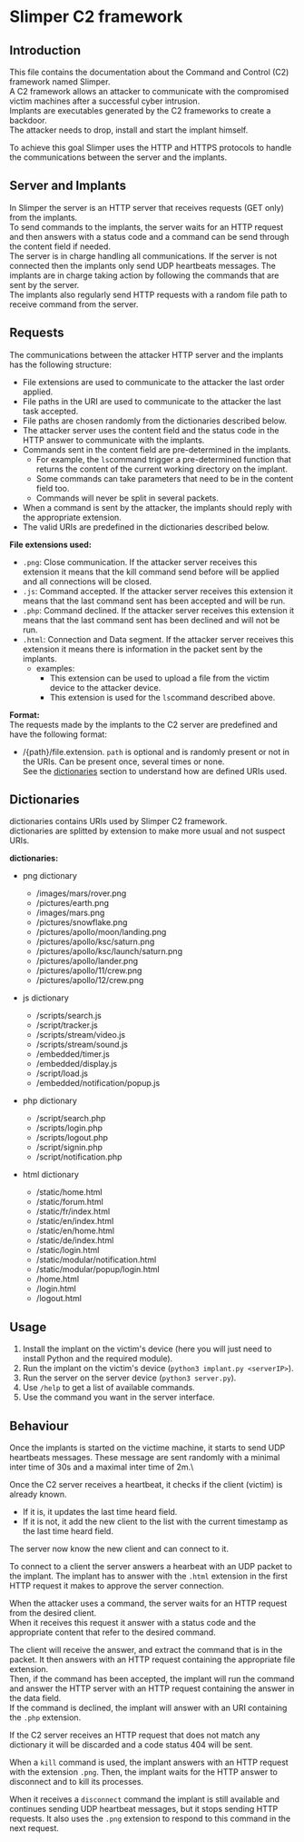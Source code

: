 # Slimper C2 framework

<!-- Change UDP heartbeat to HTTP  (every X time but slower) -->

## Introduction
This file contains the documentation about the Command and Control (C2) framework named Slimper.\
A C2 framework allows an attacker to communicate with the compromised victim machines after a successful cyber intrusion.\
Implants are executables generated by the C2 frameworks to create a backdoor.\
The attacker needs to drop, install and start the implant himself. 

To achieve this goal Slimper uses the HTTP and HTTPS protocols to handle the communications between the server and the implants.


## Server and Implants
In Slimper the server is an HTTP server that receives requests (GET only) from the implants.\
To send commands to the implants, the server waits for an HTTP request and then answers with a status code and a command can be send through the content field if needed.\
The server is in charge handling all communications. If the server is not connected then the implants only send UDP heartbeats messages.
The implants are in charge taking action by following the commands that are sent by the server.\
The implants also regularly send HTTP requests with a random file path to receive command from the server.


## Requests
The communications between the attacker HTTP server and the implants has the following structure:
- File extensions are used to communicate to the attacker the last order applied.
- File paths in the URI are used to communicate to the attacker the last task accepted.
- File paths are chosen randomly from the dictionaries described below.
- The attacker server uses the content field  and the status code in the HTTP answer to communicate with the implants.
- Commands sent in the content field are pre-determined in the implants.
    - For example, the `ls`command trigger a pre-determined function that returns the content of the current working directory on the implant.
    - Some commands can take parameters that need to be in the content field too.
    - Commands will never be split in several packets.
- When a command is sent by the attacker, the implants should reply with the appropriate extension.
- The valid URIs are predefined in the dictionaries described below.

**File extensions used:**
 - `.png`: Close communication. If the attacker server receives this extension it means that the kill command send before will be applied and all connections will be closed.
 - `.js`: Command accepted. If the attacker server receives this extension it means that the last command sent has been accepted and will be run.
 - `.php`:  Command declined. If the attacker server receives this extension it means that the last command sent has been declined and will not be run. 
 - `.html`: Connection and Data segment. If the attacker server receives this extension it means there is information in the packet sent by the implants.
    - examples:
        - This extension can be used to upload a file from the victim device to the attacker device.
        - This extension is used for the `ls`command described above.

**Format:**\
The requests made by the implants to the C2 server are predefined and have the following format:
- /{path}/file.extension.
`path` is optional and is randomly present or not in the URIs. Can be present once, several times or none.\
See the [dictionaries](#dictionaries) section to understand how are defined URIs used.



## Dictionaries
dictionaries contains URIs used by Slimper C2 framework.\
dictionaries are splitted by extension to make more usual and not suspect URIs.

 <!-- Change dictionnaries for full random, don't care about realistic -->
 <!-- LLM will not detect obfuscation on URLs -->
 <!-- Make nested dictionnaries -->
 <!-- If LLM fails to detect with this description it will probably fails on the harder one -->
 <!-- Try both approach. -->
 <!-- Check how Sliver uses its HTTP for polling -->

**dictionaries:**
- png dictionary
    - /images/mars/rover.png
    - /pictures/earth.png
    - /images/mars.png
    - /pictures/snowflake.png
    - /pictures/apollo/moon/landing.png
    - /pictures/apollo/ksc/saturn.png
    - /pictures/apollo/ksc/launch/saturn.png
    - /pictures/apollo/lander.png
    - /pictures/apollo/11/crew.png
    - /pictures/apollo/12/crew.png

- js dictionary
    - /scripts/search.js
    - /script/tracker.js
    - /scripts/stream/video.js
    - /scripts/stream/sound.js
    - /embedded/timer.js
    - /embedded/display.js
    - /script/load.js
    - /embedded/notification/popup.js

- php dictionary
    - /script/search.php
    - /scripts/login.php
    - /scripts/logout.php
    - /script/signin.php
    - /script/notification.php

- html dictionary
    - /static/home.html
    - /static/forum.html
    - /static/fr/index.html
    - /static/en/index.html
    - /static/en/home.html
    - /static/de/index.html
    - /static/login.html
    - /static/modular/notification.html
    - /static/modular/popup/login.html
    - /home.html
    - /login.html
    - /logout.html


## Usage
1. Install the implant on the victim's device (here you will just need to install Python and the required module).
2. Run the implant on the victim's device (`python3 implant.py <serverIP>`).
3. Run the server on the server device (`python3 server.py`).
4. Use `/help` to get a list of available commands.
5. Use the command you want in the server interface.


## Behaviour
Once the implants is started on the victime machine, it starts to send UDP heartbeats messages. These message are sent randomly with a minimal inter time of 30s and a maximal inter time of 2m.\

Once the C2 server receives a heartbeat, it checks if the client (victim) is already known. 
- If it is,  it updates the last time heard field. 
- If it is not, it add the new client to the list with the current timestamp as the last time heard field.

The server now know the new client and can connect to it.

To connect to a client the server answers a hearbeat with an UDP packet to the implant.
The implant has to answer with the `.html` extension in the first HTTP request it makes to approve the server connection.

When the attacker uses a command, the server waits for an HTTP request from the desired client.\
When it receives this request it answer with a status code and the appropriate content that refer to the desired command.

The client will receive the answer, and extract the command that is in the packet. It then answers with an HTTP request containing the appropriate file extension.\
Then, if the command has been accepted, the implant will run the command and answer the HTTP server with an HTTP request containing the answer in the data field.\
If the command is declined, the implant will answer with an URI containing the `.php` extension.

If the C2 server receives an HTTP request that does not match any dictionary it will be discarded and a code status 404 will be sent.

When a `kill` command is used, the implant answers with an HTTP request with the extension `.png`. Then, the implant waits for the HTTP answer to disconnect and to kill its processes.

<!-- Change this part -->
When it receives a `disconnect` command the implant is still available and continues sending UDP heartbeat messages, but it stops sending HTTP requests. It also uses the `.png` extension to respond to this command in the next request.


<!-- Try to feed it to the LLM to check if it understand some things. -->
<!-- What the LLM understand -->
<!-- It's inventing a lot of things, and saying a lot of things about C2 framework in general but don't apply to  Slimper at all. -->
<!-- Watch difference if we change name of the framework -->